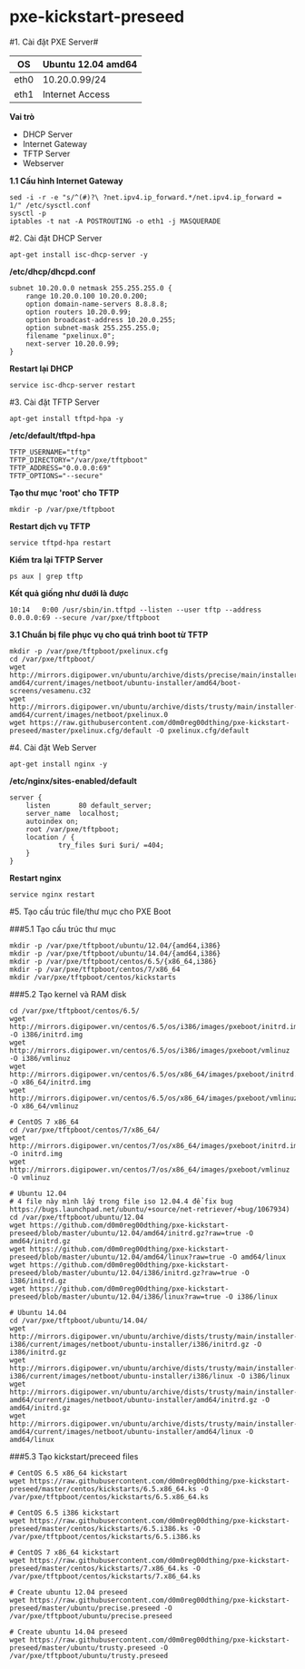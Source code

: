 pxe-kickstart-preseed
==============
#1. Cài đặt PXE Server#

OS |  Ubuntu 12.04 amd64
--- | -----
eth0 | 10.20.0.99/24
eth1 | Internet Access

**Vai trò**
- DHCP Server
- Internet Gateway
- TFTP Server
- Webserver 

**1.1 Cấu hình Internet Gateway**
```
sed -i -r -e "s/^(#)?\ ?net.ipv4.ip_forward.*/net.ipv4.ip_forward = 1/" /etc/sysctl.conf 
sysctl -p
iptables -t nat -A POSTROUTING -o eth1 -j MASQUERADE
```

#2. Cài đặt DHCP Server
```
apt-get install isc-dhcp-server -y
```
**/etc/dhcp/dhcpd.conf**
```
subnet 10.20.0.0 netmask 255.255.255.0 {
	range 10.20.0.100 10.20.0.200;
	option domain-name-servers 8.8.8.8;
	option routers 10.20.0.99;
	option broadcast-address 10.20.0.255;
	option subnet-mask 255.255.255.0;
	filename "pxelinux.0";
	next-server 10.20.0.99;
}
```
**Restart lại DHCP**
```
service isc-dhcp-server restart
```

#3. Cài đặt TFTP Server
```
apt-get install tftpd-hpa -y
```
**/etc/default/tftpd-hpa**
```
TFTP_USERNAME="tftp"
TFTP_DIRECTORY="/var/pxe/tftpboot"
TFTP_ADDRESS="0.0.0.0:69"
TFTP_OPTIONS="--secure"
```

**Tạo thư mục 'root' cho TFTP**
```
mkdir -p /var/pxe/tftpboot
```
**Restart dịch vụ TFTP**
```
service tftpd-hpa restart
```

**Kiểm tra lại TFTP Server**
```
ps aux | grep tftp
```

**Kết quả giống như dưới là được**
```
10:14   0:00 /usr/sbin/in.tftpd --listen --user tftp --address 0.0.0.0:69 --secure /var/pxe/tftpboot
```
**3.1 Chuẩn bị file phục vụ cho quá trình boot từ TFTP**
```
mkdir -p /var/pxe/tftpboot/pxelinux.cfg
cd /var/pxe/tftpboot/
wget http://mirrors.digipower.vn/ubuntu/archive/dists/precise/main/installer-amd64/current/images/netboot/ubuntu-installer/amd64/boot-screens/vesamenu.c32
wget http://mirrors.digipower.vn/ubuntu/archive/dists/trusty/main/installer-amd64/current/images/netboot/pxelinux.0
wget https://raw.githubusercontent.com/d0m0reg00dthing/pxe-kickstart-preseed/master/pxelinux.cfg/default -O pxelinux.cfg/default
```

#4. Cài đặt Web Server
```
apt-get install nginx -y
```

**/etc/nginx/sites-enabled/default**
```
server {
	listen       80 default_server;
	server_name  localhost;
	autoindex on;
	root /var/pxe/tftpboot;
	location / {
		    try_files $uri $uri/ =404;
	}
}
```

**Restart nginx**
```
service nginx restart
```

#5. Tạo cấu trúc file/thư mục cho PXE Boot

###5.1 Tạo cấu trúc thư mục
```
mkdir -p /var/pxe/tftpboot/ubuntu/12.04/{amd64,i386}
mkdir -p /var/pxe/tftpboot/ubuntu/14.04/{amd64,i386}
mkdir -p /var/pxe/tftpboot/centos/6.5/{x86_64,i386}
mkdir -p /var/pxe/tftpboot/centos/7/x86_64
mkdir /var/pxe/tftpboot/centos/kickstarts
```

###5.2 Tạo kernel và RAM disk
```
cd /var/pxe/tftpboot/centos/6.5/
wget http://mirrors.digipower.vn/centos/6.5/os/i386/images/pxeboot/initrd.img -O i386/initrd.img
wget http://mirrors.digipower.vn/centos/6.5/os/i386/images/pxeboot/vmlinuz -O i386/vmlinuz
wget http://mirrors.digipower.vn/centos/6.5/os/x86_64/images/pxeboot/initrd.img -O x86_64/initrd.img
wget http://mirrors.digipower.vn/centos/6.5/os/x86_64/images/pxeboot/vmlinuz -O x86_64/vmlinuz

# CentOS 7 x86_64
cd /var/pxe/tftpboot/centos/7/x86_64/
wget http://mirrors.digipower.vn/centos/7/os/x86_64/images/pxeboot/initrd.img -O initrd.img
wget http://mirrors.digipower.vn/centos/7/os/x86_64/images/pxeboot/vmlinuz -O vmlinuz

# Ubuntu 12.04 
# 4 file này mình lấy trong file iso 12.04.4 để fix bug https://bugs.launchpad.net/ubuntu/+source/net-retriever/+bug/1067934)
cd /var/pxe/tftpboot/ubuntu/12.04
wget https://github.com/d0m0reg00dthing/pxe-kickstart-preseed/blob/master/ubuntu/12.04/amd64/initrd.gz?raw=true -O amd64/initrd.gz
wget https://github.com/d0m0reg00dthing/pxe-kickstart-preseed/blob/master/ubuntu/12.04/amd64/linux?raw=true -O amd64/linux
wget https://github.com/d0m0reg00dthing/pxe-kickstart-preseed/blob/master/ubuntu/12.04/i386/initrd.gz?raw=true -O i386/initrd.gz
wget https://github.com/d0m0reg00dthing/pxe-kickstart-preseed/blob/master/ubuntu/12.04/i386/linux?raw=true -O i386/linux

# Ubuntu 14.04
cd /var/pxe/tftpboot/ubuntu/14.04/
wget http://mirrors.digipower.vn/ubuntu/archive/dists/trusty/main/installer-i386/current/images/netboot/ubuntu-installer/i386/initrd.gz -O i386/initrd.gz
wget http://mirrors.digipower.vn/ubuntu/archive/dists/trusty/main/installer-i386/current/images/netboot/ubuntu-installer/i386/linux -O i386/linux
wget http://mirrors.digipower.vn/ubuntu/archive/dists/trusty/main/installer-amd64/current/images/netboot/ubuntu-installer/amd64/initrd.gz -O amd64/initrd.gz
wget http://mirrors.digipower.vn/ubuntu/archive/dists/trusty/main/installer-amd64/current/images/netboot/ubuntu-installer/amd64/linux -O amd64/linux
```

###5.3 Tạo kickstart/preceed files
```
# CentOS 6.5 x86_64 kickstart
wget https://raw.githubusercontent.com/d0m0reg00dthing/pxe-kickstart-preseed/master/centos/kickstarts/6.5.x86_64.ks -O /var/pxe/tftpboot/centos/kickstarts/6.5.x86_64.ks

# CentOS 6.5 i386 kickstart
wget https://raw.githubusercontent.com/d0m0reg00dthing/pxe-kickstart-preseed/master/centos/kickstarts/6.5.i386.ks -O /var/pxe/tftpboot/centos/kickstarts/6.5.i386.ks

# CentOS 7 x86_64 kickstart
wget https://raw.githubusercontent.com/d0m0reg00dthing/pxe-kickstart-preseed/master/centos/kickstarts/7.x86_64.ks -O /var/pxe/tftpboot/centos/kickstarts/7.x86_64.ks

# Create ubuntu 12.04 preseed
wget https://raw.githubusercontent.com/d0m0reg00dthing/pxe-kickstart-preseed/master/ubuntu/precise.preseed -O /var/pxe/tftpboot/ubuntu/precise.preseed

# Create ubuntu 14.04 preseed
wget https://raw.githubusercontent.com/d0m0reg00dthing/pxe-kickstart-preseed/master/ubuntu/trusty.preseed -O /var/pxe/tftpboot/ubuntu/trusty.preseed
```

